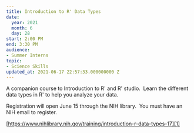 ```yaml
---
title: Introduction to R' Data Types
date:
  year: 2021
  month: 6
  day: 28
start: 2:00 PM
end: 3:30 PM
audience:
- Summer Interns
topic:
- Science Skills
updated_at: 2021-06-17 22:57:33.000000000 Z
---
```

A companion course to Introduction to R\' and R\' studio.  Learn the
different data types in R\' to help you analyze your data.

Registration will open June 15 through the NIH library.  You must have
an NIH email to register.

[https://www.nihlibrary.nih.gov/training/introduction-r-data-types-17][1]



[1]: https://www.nihlibrary.nih.gov/training/introduction-r-data-types-17
